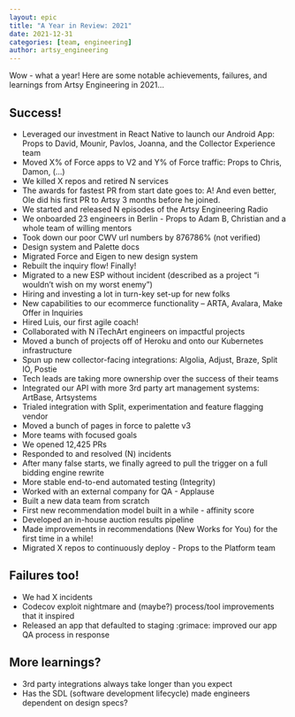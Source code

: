 ```yaml
---
layout: epic
title: "A Year in Review: 2021"
date: 2021-12-31
categories: [team, engineering]
author: artsy_engineering
---
```


Wow - what a year! Here are some notable achievements, failures, and learnings from Artsy Engineering in 2021...

<!-- more -->

## Success!

- Leveraged our investment in React Native to launch our Android App: Props to David, Mounir, Pavlos, Joanna, and the Collector Experience team
- Moved X% of Force apps to V2 and Y% of Force traffic: Props to Chris, Damon, (...)
- We killed X repos and retired N services
- The awards for fastest PR from start date goes to: A! And even better, Ole did his first PR to Artsy 3 months before he joined.
- We started and released N episodes of the Artsy Engineering Radio
- We onboarded 23 engineers in Berlin - Props to Adam B, Christian and a whole team of willing mentors
- Took down our poor CWV url numbers by 876786% (not verified)
- Design system and Palette docs
- Migrated Force and Eigen to new design system
- Rebuilt the inquiry flow! Finally!
- Migrated to a new ESP without incident (described as a project “i wouldn’t wish on my worst enemy”)
- Hiring and investing a lot in turn-key set-up for new folks
- New capabilities to our ecommerce functionality – ARTA, Avalara, Make Offer in Inquiries
- Hired Luis, our first agile coach!
- Collaborated with N iTechArt engineers on impactful projects
- Moved a bunch of projects off of Heroku and onto our Kubernetes infrastructure
- Spun up new collector-facing integrations: Algolia, Adjust, Braze, Split IO, Postie
- Tech leads are taking more ownership over the success of their teams
- Integrated our API with more 3rd party art management systems: ArtBase, Artsystems
- Trialed integration with Split, experimentation and feature flagging vendor
- Moved a bunch of pages in force to palette v3
- More teams with focused goals
- We opened 12,425 PRs
- Responded to and resolved (N) incidents
- After many false starts, we finally agreed to pull the trigger on a full bidding engine rewrite
- More stable end-to-end automated testing (Integrity)
- Worked with an external company for QA - Applause
- Built a new data team from scratch
- First new recommendation model built in a while - affinity score
- Developed an in-house auction results pipeline
- Made improvements in recommendations (New Works for You) for the first time in a while!
- Migrated X repos to continuously deploy - Props to the Platform team

## Failures too!

- We had X incidents
- Codecov exploit nightmare and (maybe?) process/tool improvements that it inspired
- Released an app that defaulted to staging :grimace: improved our app QA process in response

## More learnings?

- 3rd party integrations always take longer than you expect
- Has the SDL (software development lifecycle) made engineers dependent on design specs?